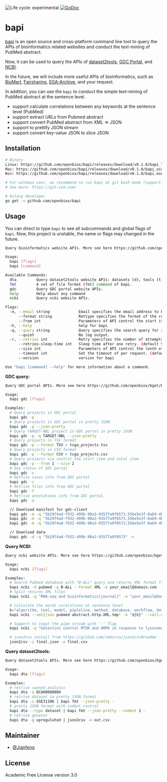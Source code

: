<img src="https://img.shields.io/badge/lifecycle-experimental-orange.svg" alt="Life cycle: experimental"> [![GoDoc](https://godoc.org/github.com/openbiox/bget/bapi?status.svg)](https://godoc.org/github.com/openbiox/bget/bapi)

# bapi

[bapi](https://github.cmo/openbiox/bget/bapi) is an open source and cross-platform command line tool to query the APIs of bioinformatics related websites and conduct the text-mining of PubMed abstract.

Now, it can be used to query the APIs of [dataset2tools](http://amp.pharm.mssm.edu/datasets2tools/search), [GDC Portal](https://portal.gdc.cancer.gov/), and [NCBI](https://www.ncbi.nlm.nih.gov/).

In the future, we will include more useful APIs of bioinformatics, such as [BioMart](http://www.biomart.org/), [Fairsharing](https://fairsharing.org/), [EGA-Archive](https://ega-archive.org/), and your request.

In addition, you can use the `bapi` to conduct the simple text-mining of PubMed abstract at the sentence level.

- support calculate correlations between any keywords at the sentence level (PubMed)
- support extract URLs from Pubmed abstract
- support convert PubMed abstract from XML => JSON
- support to prettify JSON stream
- support convert key-value JSON to slice JSON

## Installation

```bash
# Binary
Linux: https://github.com/openbiox/bapi/releases/download/v0.1.0/bapi_linux64
Mac: https://github.com/openbiox/bapi/releases/download/v0.1.0/bapi_osx
Win: https://github.com/openbiox/bapi/releases/download/v0.1.0/bapi.exe

# For windows user, we recommend to run bapi at git bash mode (support awk and other GNU tools)
# See more: https://git-scm.com/

# Golang developer
go get -u github.com/openbiox/bapi
```

## Usage

You can direct to type `bapi` to see all subcommands and global flags of `bapi`. Now, this project is unstable, the name or flags may changed in the future.

```bash
Query bioinformatics website APIs. More see here https://github.com/openbiox/bget/bapi.

Usage:
  bapi [flags]
  bapi [command]

Available Commands:
  dta         Query dataset2tools website APIs: datasets (d), tools (t), and canned analysis (a).
  fmt         A set of file format (fmt) command of bapi.
  gdc         Query GDC portal website APIs.
  help        Help about any command
  ncbi        Query ncbi website APIs.

Flags:
  -e, --email string             Email specifies the email address to be sent to the server (NCBI website is required). (default "your_email@domain.com")
      --format string            Rettype specifies the format of the returned data (CSV, TSV, JSON for gdc; XML/TEXT for ncbi).
      --from int                 Parameters of API control the start item of retrived data. (default -1)
  -h, --help                     help for bapi
  -q, --query string             Query specifies the search query for record retrieval (required).
      --quiet                    No log output.
  -r, --retries int              Retry specifies the number of attempts to retrieve the data. (default 5)
      --retries-sleep-time int   Sleep time after one retry. (default 5)
      --size int                 Parameters of API control the lenth of retrived data. Default is auto determined. (default -1)
      --timeout int              Set the timeout of per request. (default 35)
      --version                  version for bapi

Use "bapi [command] --help" for more information about a command.
```

**GDC query:**

```bash
Query GDC portal APIs. More see here https://github.com/openbiox/bget/bapi.

Usage:
  bapi gdc [flags]

Examples:
  # Query projects in GDC portal
  bapi gdc -p
  # Query projects in GDC portal in pretty JSON
  bapi gdc -p --json-pretty
  # Query TARGET-NBL project in GDC portal in pretty JSON
  bapi gdc -p -q TARGET-NBL --json-pretty
  # Query projects in TSV format
  bapi gdc -p --format TSV > tcga_projects.tsv
  # Query projects in CSV format
  bapi gdc -p --format CSV > tcga_projects.csv
  # Query projects via control the start item and total item
  bapi gdc -p --from 1 --szie 2
  # See status of GDC portal
  bapi gdc -s
  # Retrive cases info from GDC portal
  bapi gdc -c
  # Retrive files info from GDC portal
  bapi gdc -f
  # Retrive annotations info from GDC portal. 
  bapi gdc -a

  // Download manifest for gdc-client
  bapi gdc -m -q "5b2974ad-f932-499b-90a3-93577a9f0573,556e5e3f-0ab9-4b6c-aa62-c42f6a6cf20c" -o my_manifest.txt
  bapi gdc -m -q "5b2974ad-f932-499b-90a3-93577a9f0573,556e5e3f-0ab9-4b6c-aa62-c42f6a6cf20c" > my_manifest.txt
  bapi gdc -m -q "5b2974ad-f932-499b-90a3-93577a9f0573,556e5e3f-0ab9-4b6c-aa62-c42f6a6cf20c" -n

  // Download data
  bapi gdc -d -q "5b2974ad-f932-499b-90a3-93577a9f0573" -n
```

**Query NCBI:**

```bash
Query ncbi website APIs. More see here https://github.com/openbiox/bget/bapi.

Usage:
  bapi ncbi [flags]

Examples:
  # Search Pubmed database with "B-ALL" query and returns XML format file
  bapi ncbi -d pubmed -q B-ALL --format XML -e your_email@domain.com
  # Split returns XML files
  bapi ncbi -q "RNA-seq and bioinformatics[journal]" -e "your_email@domain.com" -m 100 | awk '/<[?]xml version="1.0" [?]>/{close(f); f="abstract.http.XML.tmp" ++c;next} {print>f;}'

  # Calculate the words corelations at sentence level
  k="algorithm, tool, model, pipleline, method, database, workflow, dataset, bioinformatics, sequencing, http, github.com, gitlab.com, bitbucket.org, RNA-Seq, DNA, profile, landscape"
  bapi ncbi --xml2json pubmed abstract.http.XML.tmp* -k "${k}" --call-cor | sed 's;}{;,;g' > final.json

  # Support to input the pipe stream with '-' flag
  bapi ncbi -q "Galectins control MTOR and AMPK in response to lysosomal damage to induce autophagy OR MTOR-independent autophagy induced by interrupted endoplasmic reticulum-mitochondrial Ca2+ communication: a dead end in cancer cells. OR The PARK10 gene USP24 is a negative regulator of autophagy and ULK1 protein stability OR Coordinate regulation of autophagy and the ubiquitin proteasome system by MTOR." | bapi ncbi --xml2json pubmed -k "MAPK, MTOR, autophagy" --call-cor - | sed 's;}{;,;g' | bapi fmt --json-to-slice - > final.json

  # json2csv install from https://github.com/zemirco/json2csv#readme
  json2csv -i final.json -o final.csv  

```

**Query dataset2tools:**

```bash
Query dataset2tools APIs. More see here https://github.com/openbiox/bget/bapi.

Usage:
  bapi dta [flags]

Examples:
  # retrive canned_analysis
  bapi dta -a DCA00000060
  # retrive dataset in pretty JSON format
  bapi dta -s GSE31106 | bapi fmt --json-pretty -
  # pretty JSON format with indent control
  bapi dta --type dataset | bapi fmt --json-pretty --indent 2 -
  # retrive geneset
  bapi dta -g upregulated | json2csv -o out.csv
```

## Maintainer

- [@Jianfeng](https://github.com/Miachol)

## License

Academic Free License version 3.0
